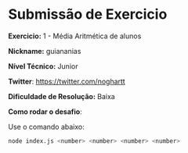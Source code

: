 # Submissão de Exercicio

**Exercicio:** 1 - Média Aritmética de alunos

**Nickname:** guiananias

**Nível Técnico:** Junior

**Twitter**: https://twitter.com/noghartt

**Dificuldade de Resolução:** Baixa

**Como rodar o desafio**: 

Use o comando abaixo: 
```bash
node index.js <number> <number> <number> <number>
```
